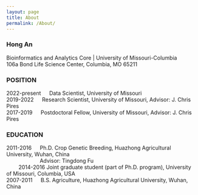 ```yaml
---
layout: page
title: About
permalink: /About/
---
```


### Hong An
Bioinformatics and Analytics Core | University of Missouri-Columbia   
106a Bond Life Science Center, Columbia, MO 65211


### POSITION
2022-present &emsp; Data Scientist, University of Missouri   
2019-2022	&emsp; Research Scientist, University of Missouri, Advisor: J. Chris Pires    
2017-2019	&emsp; Postdoctoral Fellow, University of Missouri, Advisor: J. Chris Pires   

### EDUCATION
2011-2016 &emsp;	Ph.D. Crop Genetic Breeding, Huazhong Agricultural University, Wuhan, China   
&emsp;&emsp;&emsp;&emsp;&emsp;&emsp; Advisor: Tingdong Fu   
&emsp;&emsp; 2014-2016	Joint graduate student (part of Ph.D. program), University of Missouri, Columbia, USA   
2007-2011	&emsp; B.S. Agriculture, Huazhong Agricultural University, Wuhan, China   
